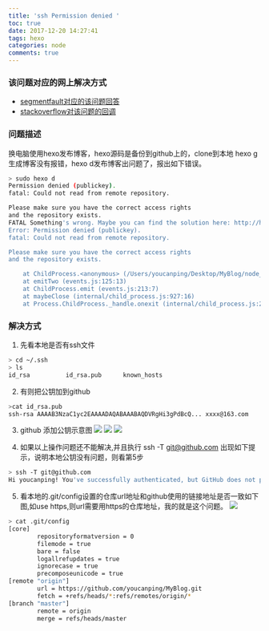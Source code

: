```yaml
---
title: 'ssh Permission denied '
toc: true
date: 2017-12-20 14:27:41
tags: hexo 
categories: node
comments: true
---
```


### 该问题对应的网上解决方式
* [segmentfault对应的该问题回答](https://segmentfault.com/q/1010000003061640/a-1020000012587308)
* [stackoverflow对该问题的回调](https://stackoverflow.com/questions/12940626/github-error-message-permission-denied-publickey)

### 问题描述

换电脑使用hexo发布博客，hexo源码是备份到github上的，clone到本地 hexo g 生成博客没有报错，hexo d发布博客出问题了，报出如下错误。

```bash
> sudo hexo d
Permission denied (publickey).
fatal: Could not read from remote repository.

Please make sure you have the correct access rights
and the repository exists.
FATAL Something's wrong. Maybe you can find the solution here: http://hexo.io/docs/troubleshooting.html
Error: Permission denied (publickey).
fatal: Could not read from remote repository.

Please make sure you have the correct access rights
and the repository exists.

    at ChildProcess.<anonymous> (/Users/youcanping/Desktop/MyBlog/node_modules/hexo-util/lib/spawn.js:37:17)
    at emitTwo (events.js:125:13)
    at ChildProcess.emit (events.js:213:7)
    at maybeClose (internal/child_process.js:927:16)
    at Process.ChildProcess._handle.onexit (internal/child_process.js:211:5)

```

### 解决方式
1. 先看本地是否有ssh文件
```bash
> cd ~/.ssh
> ls
id_rsa          id_rsa.pub      known_hosts
```

2. 有则把公钥加到github
```bash
>cat id_rsa.pub
ssh-rsa AAAAB3NzaC1yc2EAAAADAQABAAABAQDVRgHi3gPdBcQ... xxxx@163.com
```

3. github 添加公钥示意图
![](http://our9i4zgx.bkt.clouddn.com/Snip20171220_3.png)
![](http://our9i4zgx.bkt.clouddn.com/Snip20171220_4.png)
![](http://our9i4zgx.bkt.clouddn.com/Snip20171220_5.png)

4. 如果以上操作问题还不能解决,并且执行 ssh -T git@github.com 出现如下提示，说明本地公钥没有问题，则看第5步
```bash
> ssh -T git@github.com
Hi youcanping! You've successfully authenticated, but GitHub does not provide shell access.
```

5. 看本地的.git/config设置的仓库url地址和github使用的链接地址是否一致如下图,如use https,则url需要用https的仓库地址，我的就是这个问题。
![](http://our9i4zgx.bkt.clouddn.com/blog/Snip20171226_12.png)
```bash
> cat .git/config
[core]
        repositoryformatversion = 0
        filemode = true
        bare = false
        logallrefupdates = true
        ignorecase = true
        precomposeunicode = true
[remote "origin"]
        url = https://github.com/youcanping/MyBlog.git
        fetch = +refs/heads/*:refs/remotes/origin/*
[branch "master"]
        remote = origin
        merge = refs/heads/master

```

